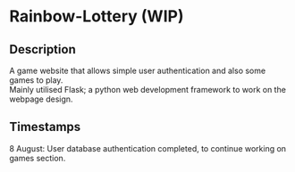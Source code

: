 # Rainbow-Lottery (WIP)
## Description
A game website that allows simple user authentication and also some games to play.
<br/>
Mainly utilised Flask; a python web development framework to work on the webpage design.


## Timestamps
8 August: User database authentication completed, to continue working on games section.
